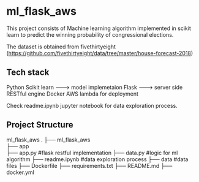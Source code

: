# ml_flask_aws
This project consists of Machine learning algorithm implemented in scikit learn to predict the winning probability of congressional elections.

The dataset is obtained from fivethirtyeight (https://github.com/fivethirtyeight/data/tree/master/house-forecast-2018)

## Tech stack 
Python Scikit learn ---> model implemetaion
Flask ---> server side RESTful engine
Docker 
AWS lambda for deployment

Check readme.ipynb jupyter notebook for data exploration process.

## Project Structure
ml_flask_aws
 .
 ├── ml_flask_aws                  
    ├── app                    
         ├── app.py        #flask restful implementation
         ├── data.py       #logic for ml algorithm
         ├── readme.ipynb  #data exploration process
         ├── data          #data files
         ├── Dockerfile
         ├── requirements.txt
    ├── README.md
    ├── docker.yml
  
